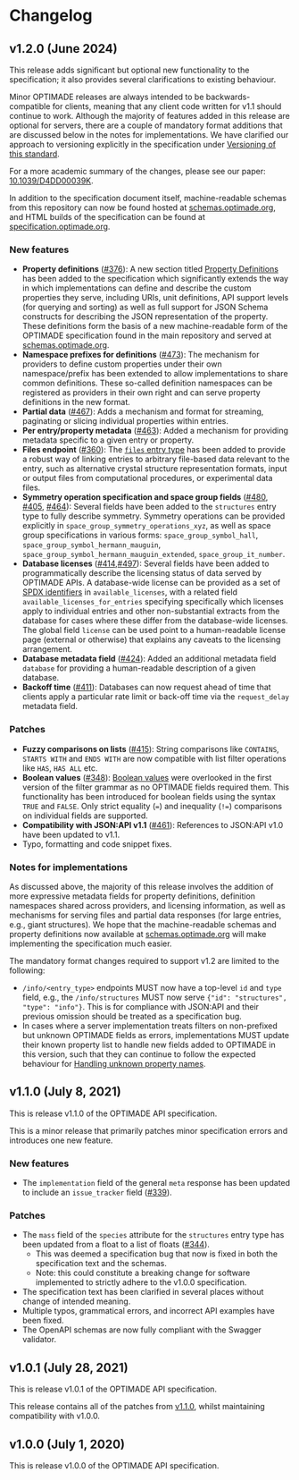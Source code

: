 # Changelog

## v1.2.0 (June 2024)


This release adds significant but optional new functionality to the specification; it also provides several clarifications to existing behaviour.

Minor OPTIMADE releases are always intended to be backwards-compatible for clients, meaning that any client code written for v1.1 should continue to work.
Although the majority of features added in this release are optional for servers, there are a couple of mandatory format additions that are discussed below in the notes for implementations.
We have clarified our approach to versioning explicitly in the specification under [Versioning of this standard](https://github.com/Materials-Consortia/OPTIMADE/blob/v1.2.0/optimade.rst#versioning-of-this-standard).

For a more academic summary of the changes, please see our paper: [10.1039/D4DD00039K](https://doi.org/10.1039/D4DD00039K).

In addition to the specification document itself, machine-readable schemas from this repository can now be found hosted at [schemas.optimade.org](https:///schemas.optimade.org), and HTML builds of the specification can be found at [specification.optimade.org](https://specification.optimade.org).

### New features

- **Property definitions** ([#376](https://github.com/Materials-Consortia/OPTIMADE/pull/376)): A new section titled [Property Definitions](https://github.com/Materials-Consortia/OPTIMADE/blob/v1.2.0/optimade.rst#property-definitions) has been added to the specification which significantly extends the way in which implementations can define and describe the custom properties they serve, including URIs, unit definitions, API support levels (for querying and sorting) as well as full support for JSON Schema constructs for describing the JSON representation of the property. These definitions form the basis of a new machine-readable form of the OPTIMADE specification found in the main repository and served at [schemas.optimade.org](https://schemas.optimade.org).
- **Namespace prefixes for definitions** ([#473](https://github.com/Materials-Consortia/OPTIMADE/pull/473)): The mechanism for providers to define custom properties under their own namespace/prefix has been extended to allow implementations to share common definitions. These so-called definition namespaces can be registered as providers in their own right and can serve property definitions in the new format.
- **Partial data** ([#467](https://github.com/Materials-Consortia/OPTIMADE/pull/467)): Adds a mechanism and format for streaming, paginating or slicing individual properties within entries.
- **Per entry/property metadata** ([#463](https://github.com/Materials-Consortia/OPTIMADE/pull/463)): Added a mechanism for providing metadata specific to a given entry or property.
- **Files endpoint** ([#360](https://github.com/Materials-Consortia/OPTIMADE/pull/360)): The [`files` entry type](https://github.com/Materials-Consortia/OPTIMADE/blob/v1.2.0/optimade.rst#files-entries) has been added to provide a robust way of linking entries to arbitrary file-based data relevant to the entry, such as alternative crystal structure representation formats, input or output files from computational procedures, or experimental data files.
- **Symmetry operation specification and space group fields** ([#480](https://github.com/Materials-Consortia/OPTIMADE/pull/480), [#405](https://github.com/Materials-Consortia/OPTIMADE/pull/405), [#464](https://github.com/Materials-Consortia/OPTIMADE/pull/464)): Several fields have been added to the `structures` entry type to fully describe symmetry. Symmetry operations can be provided explicitly in `space_group_symmetry_operations_xyz`, as well as space group specifications in various forms: `space_group_symbol_hall`, `space_group_symbol_hermann_mauguin`, `space_group_symbol_hermann_mauguin_extended`, `space_group_it_number`.
- **Database licenses** ([#414](https://github.com/Materials-Consortia/OPTIMADE/pull/414),[#497](https://github.com/Materials-Consortia/OPTIMADE/pull/497)): Several fields have been added to programmatically describe the licensing status of data served by OPTIMADE APIs. A database-wide license can be provided as a set of [SPDX identifiers](https://spdx.org/licenses/) in `available_licenses`, with a related field `available_licenses_for_entries` specifying specifically which licenses apply to individual entries and other non-substantial extracts from the database for cases where these differ from the database-wide licenses. The global field `license` can be used point to a human-readable license page (external or otherwise) that explains any caveats to the licensing arrangement.
- **Database metadata field** ([#424](https://github.com/Materials-Consortia/OPTIMADE/pull/424)): Added an additional metadata field `database` for providing a human-readable description of a given database.
- **Backoff time** ([#411](https://github.com/Materials-Consortia/OPTIMADE/pull/411)): Databases can now request ahead of time that clients apply a particular rate limit or back-off time via the `request_delay` metadata field.

### Patches

- **Fuzzy comparisons on lists** ([#415](https://github.com/Materials-Consortia/OPTIMADE/pull/415)):
String comparisons like `CONTAINS`, `STARTS WITH` and `ENDS WITH` are now compatible with list filter operations like `HAS`, `HAS ALL` etc.
- **Boolean values** ([#348](https://github.com/Materials-Consortia/OPTIMADE/pull/348)):
[Boolean values](https://github.com/Materials-Consortia/OPTIMADE/blob/v1.2.0/optimade.rst#comparisons-of-boolean-values) were overlooked in the first version of the filter grammar as no OPTIMADE fields required them.
This functionality has been introduced for boolean fields using the syntax `TRUE` and `FALSE`.
Only strict equality (`=`) and inequality (`!=`) comparisons on individual fields are supported.
- **Compatibility with JSON:API v1.1** ([#461](https://github.com/Materials-Consortia/OPTIMADE/pull/461)): References to JSON:API v1.0 have been updated to v1.1.
- Typo, formatting and code snippet fixes.

### Notes for implementations

As discussed above, the majority of this release involves the addition of more expressive metadata fields for property definitions, definition namespaces shared across providers, and licensing information, as well as mechanisms for serving files and partial data responses (for large entries, e.g., giant structures).
We hope that the machine-readable schemas and property definitions now available at [schemas.optimade.org](https://schemas.optimade.org) will make implementing the specification much easier.

The mandatory format changes required to support v1.2 are limited to the following:

- `/info/<entry_type>` endpoints MUST now have a top-level `id` and `type` field, e.g., the `/info/structures` MUST now serve `{"id": "structures", "type": "info"}`. This is for compliance with JSON:API and their previous omission should be treated as a specification bug.
- In cases where a server implementation treats filters on non-prefixed but unknown OPTIMADE fields as errors, implementations MUST update their known property list to handle new fields added to OPTIMADE in this version, such that they can continue to follow the expected behaviour for [Handling unknown property names](https://github.com/Materials-Consortia/OPTIMADE/blob/v1.2.0/optimade.rst#handling-unknown-property-names).


## v1.1.0 (July 8, 2021)

This is release v1.1.0 of the OPTIMADE API specification.

This is a minor release that primarily patches minor specification errors and introduces one new feature.

### New features

- The `implementation` field of the general `meta` response has been updated to include an `issue_tracker` field ([#339](https://github.com/Materials-Consortia/OPTIMADE/pull/339)).

### Patches

- The `mass` field of the `species` attribute for the `structures` entry type has been updated from a float to a list of floats ([#344](https://github.com/Materials-Consortia/OPTIMADE/pull/344)).
    - This was deemed a specification bug that now is fixed in both the specification text and the schemas.
    - Note: this could constitute a breaking change for software implemented to strictly adhere to the v1.0.0 specification.
- The specification text has been clarified in several places without change of intended meaning.
- Multiple typos, grammatical errors, and incorrect API examples have been fixed.
- The OpenAPI schemas are now fully compliant with the Swagger validator.

## v1.0.1 (July 28, 2021)

This is release v1.0.1 of the OPTIMADE API specification.

This release contains all of the patches from [v1.1.0](https://github.com/Materials-Consortia/OPTIMADE/releases/tag/v1.1.0), whilst maintaining compatibility with v1.0.0.

## v1.0.0 (July 1, 2020)

This is release v1.0.0 of the OPTIMADE API specification.
